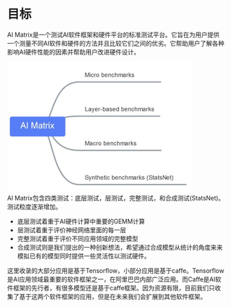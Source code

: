 # 目标  

AI Matrix是一个测试AI软件框架和硬件平台的标准测试平台。它旨在为用户提供一个测量不同AI软件和硬件的方法并且比较它们之间的优劣。它帮助用户了解各种影响AI硬件性能的因素并帮助用户改进硬件设计。  

![img](./structure.jpg)  
AI Matrix包含四类测试：底层测试，层测试，完整测试，和合成测试(StatsNet)。测试粒度逐渐增加。
  - 底层测试着重于AI硬件计算中重要的GEMM计算
  - 层测试着重于评价神经网络里面的每一层
  - 完整测试着重于评价不同应用领域的完整模型
  - 合成测试则是我们提出的一种创新想法，希望通过合成模型从统计的角度来来模拟已有的模型同时提供一些灵活性以测试硬件。

这里收录的大部分应用是基于Tensorflow，小部分应用是基于caffe。Tensorflow是AI应用领域最重要的软件框架之一，在阿里巴巴内部广泛应用。而Caffe是AI软件框架的先行者，有很多模型还是基于caffe框架。因为资源有限，目前我们只收集了基于这两个软件框架的应用，但是在未来我们会扩展到其他软件框架。  
